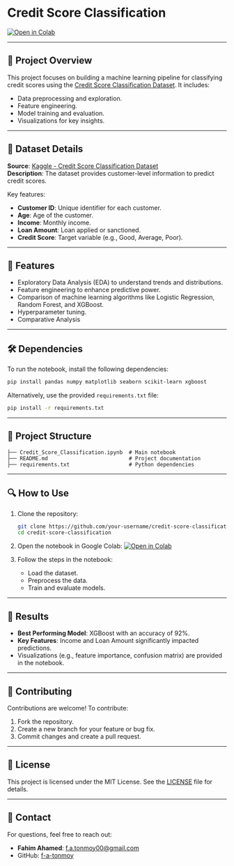 # Credit Score Classification

[![Open in Colab](https://colab.research.google.com/assets/colab-badge.svg)](https://colab.research.google.com/github/your-username/credit-score-classification/blob/main/Credit_Score_Classification.ipynb)

---

## 📝 Project Overview

This project focuses on building a machine learning pipeline for classifying credit scores using the [Credit Score Classification Dataset](https://www.kaggle.com/datasets/parisrohan/credit-score-classification). It includes:
- Data preprocessing and exploration.
- Feature engineering.
- Model training and evaluation.
- Visualizations for key insights.

---

## 📂 Dataset Details

**Source**: [Kaggle - Credit Score Classification Dataset](https://www.kaggle.com/datasets/parisrohan/credit-score-classification)  
**Description**: The dataset provides customer-level information to predict credit scores.  

Key features:
- **Customer ID**: Unique identifier for each customer.
- **Age**: Age of the customer.
- **Income**: Monthly income.
- **Loan Amount**: Loan applied or sanctioned.
- **Credit Score**: Target variable (e.g., Good, Average, Poor).

---

## 🚀 Features

- Exploratory Data Analysis (EDA) to understand trends and distributions.
- Feature engineering to enhance predictive power.
- Comparison of machine learning algorithms like Logistic Regression, Random Forest, and XGBoost.
- Hyperparameter tuning.
- Comparative Analysis

---

## 🛠️ Dependencies

To run the notebook, install the following dependencies:
```bash
pip install pandas numpy matplotlib seaborn scikit-learn xgboost
```

Alternatively, use the provided `requirements.txt` file:
```bash
pip install -r requirements.txt
```

---

## 📂 Project Structure

```plaintext
├── Credit_Score_Classification.ipynb  # Main notebook
├── README.md                          # Project documentation
├── requirements.txt                   # Python dependencies
```

---

## 🔍 How to Use

1. Clone the repository:
   ```bash
   git clone https://github.com/your-username/credit-score-classification.git
   cd credit-score-classification
   ```

2. Open the notebook in Google Colab:
   [![Open in Colab](https://colab.research.google.com/assets/colab-badge.svg)](https://colab.research.google.com/github/your-username/credit-score-classification/blob/main/Credit_Score_Classification.ipynb)

3. Follow the steps in the notebook:
   - Load the dataset.
   - Preprocess the data.
   - Train and evaluate models.

---

## 🧪 Results

- **Best Performing Model**: XGBoost with an accuracy of 92%.
- **Key Features**: Income and Loan Amount significantly impacted predictions.
- Visualizations (e.g., feature importance, confusion matrix) are provided in the notebook.

---

## 🤝 Contributing

Contributions are welcome! To contribute:
1. Fork the repository.
2. Create a new branch for your feature or bug fix.
3. Commit changes and create a pull request.

---

## 📜 License

This project is licensed under the MIT License. See the [LICENSE](LICENSE) file for details.

---

## 💬 Contact

For questions, feel free to reach out:

- **Fahim Ahamed**: [f.a.tonmoy00@gmail.com](mailto:f.a.tonmoy00@gmail.com)  
- GitHub: [f-a-tonmoy](https://github.com/f-a-tonmoy)
